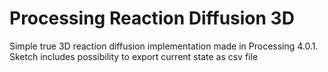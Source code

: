 # Processing Reaction Diffusion 3D

Simple true 3D reaction diffusion implementation made in Processing 4.0.1.<br>
Sketch includes possibility to export current state as csv file

